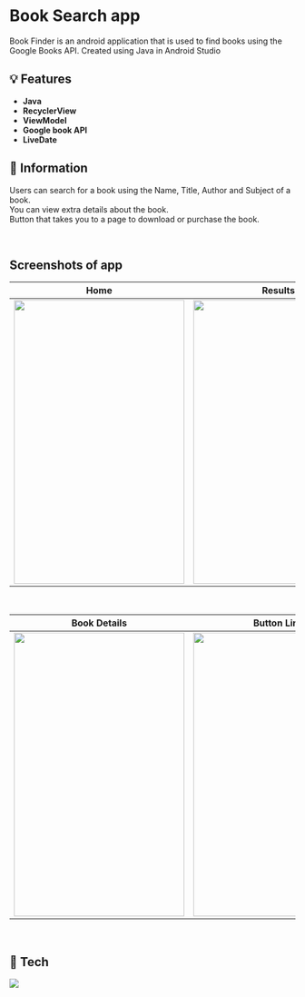 # Book Search app

Book Finder is an android application that is used to find books using the Google Books API. 
Created using Java in Android Studio



## 💡 Features


- **Java**
- **RecyclerView**
- **ViewModel**
- **Google book API**
- **LiveDate**


##  📘 Information

Users can search for a book using the Name, Title, Author and Subject of a book. <br>
You can view extra details about the book. <br>
Button that takes you to a page to download or purchase the book.

<br>

## Screenshots of app 


| Home | Results|
|---|---|
| <img src="https://user-images.githubusercontent.com/102926214/182216691-5babe6c7-9ca9-4d77-a470-1e983abc5ce7.jpg" width="300" height="500">  | <img src="https://user-images.githubusercontent.com/102926214/182233594-6ad37587-1beb-47c2-865d-4293c8609c65.jpg" width="300" height="500">  |

<br>

| Book Details  | Button Link |
|---|---|
| <img src="https://user-images.githubusercontent.com/102926214/182233604-7c138ff4-9dd7-40fe-b113-648947526c1b.jpg" width="300" height="500">   | <img src="https://user-images.githubusercontent.com/102926214/182233606-308bb688-bbd8-44be-95e9-706572c47a8a.jpg" width="300" height="500">

<br>

 ## 🎨 Tech

 <img src="https://user-images.githubusercontent.com/102926214/189758494-2d46c47d-867d-41e3-a1bb-2b3ca177dc32.png">

